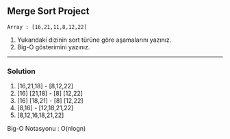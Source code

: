 ## Merge Sort Project

    Array : [16,21,11,8,12,22]
1. Yukarıdaki dizinin sort türüne göre aşamalarını yazınız.
2. Big-O gösterimini yazınız.
---
### Solution
1. [16,21,18] - [8,12,22]   
2. [16] [21,18] - [8] [12,22]
3. [16] [18,21] - [8] [12,22]
4. [8,16] - [12,18,21,22]
5. [8,12,16,18,21,22]

Big-O Notasyonu : O(nlogn)
